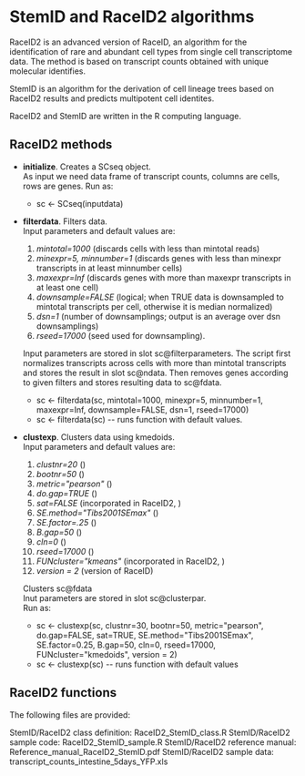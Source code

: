 # StemID and RaceID2 algorithms

RaceID2 is an advanced version of RaceID, an algorithm for the identification of rare and abundant cell types from single cell transcriptome data. The method is based on transcript counts obtained with unique molecular identifies.

StemID is an algorithm for the derivation of cell lineage trees based on RaceID2 results and predicts multipotent cell identites.

RaceID2 and StemID are written in the R computing language.

## RaceID2 methods
* **initialize**. Creates a SCseq object. <br />
 As input we need data frame of transcript counts, columns are cells, rows are genes. Run as:
  + sc <- SCseq(inputdata)

* **filterdata**.
Filters data. <br /> 
Input parameters and default values are: 
  1. _mintotal=1000_ (discards cells with less than mintotal reads)
  2. _minexpr=5, minnumber=1_ (discards genes with less than minexpr transcripts in at least minnumber cells)
  3. _maxexpr=Inf_ (discards genes with more than maxexpr transcripts in at least one cell)
  4. _downsample=FALSE_ (logical; when TRUE data is downsampled to mintotal transcripts per cell, otherwise it is median normalized)
  5. _dsn=1_ (number of downsamplings; output is an average over dsn downsamplings)
  6. _rseed=17000_ (seed used for downsampling). <br />
  
  Input parameters are stored in slot sc@filterparameters. 
  The script first normalizes transcripts across cells with more than mintotal transcripts and stores the result in slot sc@ndata.
  Then removes genes according to given filters and stores resulting data to sc@fdata. 

  + sc <- filterdata(sc, mintotal=1000, minexpr=5, minnumber=1, maxexpr=Inf, downsample=FALSE, dsn=1, rseed=17000)
  + sc <- filterdata(sc) -- runs function with default values.

* **clustexp**. Clusters data using kmedoids. <br/>
  Input parameters and default values are: 
  1. _clustnr=20_ ()
  2. _bootnr=50_ ()
  3. _metric="pearson"_ ()
  4. _do.gap=TRUE_ ()
  5. _sat=FALSE_ (incorporated in RaceID2, )
  6. _SE.method="Tibs2001SEmax"_ ()
  7. _SE.factor=.25_ ()
  8. _B.gap=50_ ()
  9. _cln=0_ ()
  10. _rseed=17000_ ()
  11. _FUNcluster="kmeans"_ (incorporated in RaceID2, )
  12. _version = 2_ (version of RaceID) <br />
  
  Clusters sc@fdata <br/>
  Inut parameters are stored in slot sc@clusterpar. <br />
  Run as:

  + sc <- clustexp(sc, clustnr=30, bootnr=50, metric="pearson", do.gap=FALSE, sat=TRUE, SE.method="Tibs2001SEmax", SE.factor=0.25, B.gap=50, cln=0, rseed=17000, FUNcluster="kmedoids", version = 2)
  + sc <- clustexp(sc) -- runs function with default values


## RaceID2 functions

The following files are provided:

StemID/RaceID2 class definition: RaceID2_StemID_class.R 
StemID/RaceID2 sample code: RaceID2_StemID_sample.R
StemID/RaceID2 reference manual: Reference_manual_RaceID2_StemID.pdf
StemID/RaceID2 sample data: transcript_counts_intestine_5days_YFP.xls

